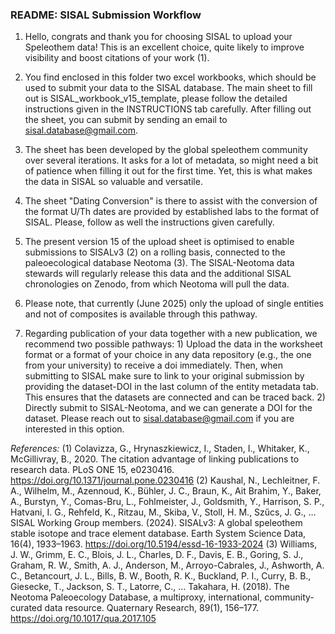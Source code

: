 ### README: SISAL Submission Workflow 

1. Hello, congrats and thank you for choosing SISAL to upload your Speleothem data! 
This is an excellent choice, quite likely to improve visibility and boost citations of your work (1).				

2. You find enclosed in this folder two excel workbooks, which should be used to submit your data to the SISAL database. The main sheet to fill out is SISAL_workbook_v15_template, please follow the detailed instructions given in the INSTRUCTIONS tab carefully. After filling out the sheet, you can submit by sending an email to sisal.database@gmail.com.

3. The sheet has been developed by the global speleothem community over several iterations. It asks for a lot of metadata, so might need a bit of patience when filling it out for the first time. Yet, this is what makes the data in SISAL so valuable and versatile.

3. The sheet "Dating Conversion" is there to assist with the conversion of the format U/Th dates are provided by established labs to the format of SISAL. Please, follow as well the instructions given carefully.

4. The present version 15 of the upload sheet is optimised to enable submissions to SISALv3 (2) on a rolling basis, connected to the paleoecological database Neotoma (3). The SISAL-Neotoma data stewards will regularly release this data and the additional SISAL chronologies on Zenodo, from which Neotoma will pull the data.

5. Please note, that currently (June 2025) only the upload of single entities and not of composites is available through this pathway.

6. Regarding publication of your data together with a new publication, we recommend two possible pathways: 
		1) Upload the data in the worksheet format or a format of your choice in any data repository (e.g., the one from your university) to receive a doi immediately. Then, when submitting to SISAL make sure to link to your original submission by providing the dataset-DOI in the last column of the entity metadata tab. This ensures that the datasets are connected and can be traced back.
		2) Directly submit to SISAL-Neotoma, and we can generate a DOI for the dataset. Please reach out to sisal.database@gmail.com if you are interested in this option.



*References:*
(1) Colavizza, G., Hrynaszkiewicz, I., Staden, I., Whitaker, K., McGillivray, B., 2020. The citation advantage of linking publications to research data. PLoS ONE 15, e0230416. https://doi.org/10.1371/journal.pone.0230416
(2) Kaushal, N., Lechleitner, F. A., Wilhelm, M., Azennoud, K., Bühler, J. C., Braun, K., Ait Brahim, Y., Baker, A., Burstyn, Y., Comas-Bru, L., Fohlmeister, J., Goldsmith, Y., Harrison, S. P., Hatvani, I. G., Rehfeld, K., Ritzau, M., Skiba, V., Stoll, H. M., Szűcs, J. G., … SISAL Working Group members. (2024). SISALv3: A global speleothem stable isotope and trace element database. Earth System Science Data, 16(4), 1933–1963. https://doi.org/10.5194/essd-16-1933-2024
(3) Williams, J. W., Grimm, E. C., Blois, J. L., Charles, D. F., Davis, E. B., Goring, S. J., Graham, R. W., Smith, A. J., Anderson, M., Arroyo-Cabrales, J., Ashworth, A. C., Betancourt, J. L., Bills, B. W., Booth, R. K., Buckland, P. I., Curry, B. B., Giesecke, T., Jackson, S. T., Latorre, C., … Takahara, H. (2018). The Neotoma Paleoecology Database, a multiproxy, international, community-curated data resource. Quaternary Research, 89(1), 156–177. https://doi.org/10.1017/qua.2017.105


